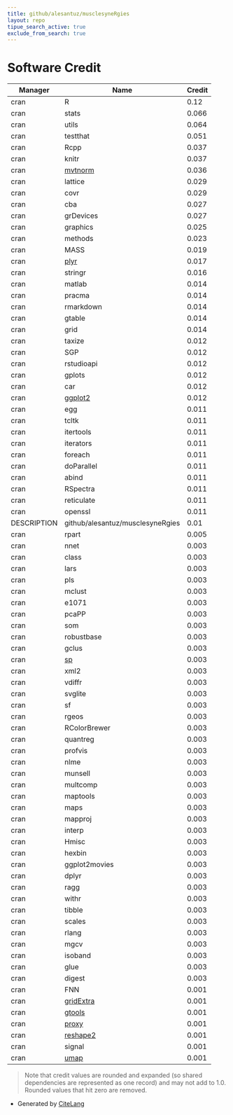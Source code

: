 ```yaml
---
title: github/alesantuz/musclesyneRgies
layout: repo
tipue_search_active: true
exclude_from_search: true
---
```

# Software Credit

|Manager|Name|Credit|
|-------|----|------|
|cran|R|0.12|
|cran|stats|0.066|
|cran|utils|0.064|
|cran|testthat|0.051|
|cran|Rcpp|0.037|
|cran|knitr|0.037|
|cran|[mvtnorm](http://mvtnorm.R-forge.R-project.org)|0.036|
|cran|lattice|0.029|
|cran|covr|0.029|
|cran|cba|0.027|
|cran|grDevices|0.027|
|cran|graphics|0.025|
|cran|methods|0.023|
|cran|MASS|0.019|
|cran|[plyr](http://had.co.nz/plyr)|0.017|
|cran|stringr|0.016|
|cran|matlab|0.014|
|cran|pracma|0.014|
|cran|rmarkdown|0.014|
|cran|gtable|0.014|
|cran|grid|0.014|
|cran|taxize|0.012|
|cran|SGP|0.012|
|cran|rstudioapi|0.012|
|cran|gplots|0.012|
|cran|car|0.012|
|cran|[ggplot2](https://ggplot2.tidyverse.org)|0.012|
|cran|egg|0.011|
|cran|tcltk|0.011|
|cran|itertools|0.011|
|cran|iterators|0.011|
|cran|foreach|0.011|
|cran|doParallel|0.011|
|cran|abind|0.011|
|cran|RSpectra|0.011|
|cran|reticulate|0.011|
|cran|openssl|0.011|
|DESCRIPTION|github/alesantuz/musclesyneRgies|0.01|
|cran|rpart|0.005|
|cran|nnet|0.003|
|cran|class|0.003|
|cran|lars|0.003|
|cran|pls|0.003|
|cran|mclust|0.003|
|cran|e1071|0.003|
|cran|pcaPP|0.003|
|cran|som|0.003|
|cran|robustbase|0.003|
|cran|gclus|0.003|
|cran|[sp](https://github.com/edzer/sp/)|0.003|
|cran|xml2|0.003|
|cran|vdiffr|0.003|
|cran|svglite|0.003|
|cran|sf|0.003|
|cran|rgeos|0.003|
|cran|RColorBrewer|0.003|
|cran|quantreg|0.003|
|cran|profvis|0.003|
|cran|nlme|0.003|
|cran|munsell|0.003|
|cran|multcomp|0.003|
|cran|maptools|0.003|
|cran|maps|0.003|
|cran|mapproj|0.003|
|cran|interp|0.003|
|cran|Hmisc|0.003|
|cran|hexbin|0.003|
|cran|ggplot2movies|0.003|
|cran|dplyr|0.003|
|cran|ragg|0.003|
|cran|withr|0.003|
|cran|tibble|0.003|
|cran|scales|0.003|
|cran|rlang|0.003|
|cran|mgcv|0.003|
|cran|isoband|0.003|
|cran|glue|0.003|
|cran|digest|0.003|
|cran|FNN|0.001|
|cran|[gridExtra](https://github.com/baptiste/gridextra)|0.001|
|cran|[gtools](https://github.com/r-gregmisc/gtools)|0.001|
|cran|[proxy](NA)|0.001|
|cran|[reshape2](https://github.com/hadley/reshape)|0.001|
|cran|signal|0.001|
|cran|[umap](https://github.com/tkonopka/umap)|0.001|


> Note that credit values are rounded and expanded (so shared dependencies are represented as one record) and may not add to 1.0. Rounded values that hit zero are removed.


- Generated by [CiteLang](https://github.com/vsoch/citelang)
